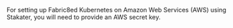 For setting up Fabric8ed Kubernetes on Amazon Web Services (AWS) using Stakater, you will need to provide an AWS secret key.
